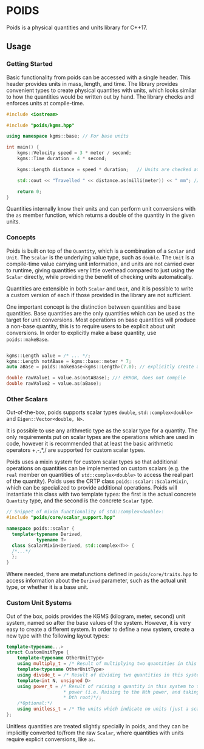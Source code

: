 # POIDS

Poids is a physical quantities and units library for C++17.

## Usage

### Getting Started

Basic functionality from poids can be accessed with a single header. This header
provides units in mass, length, and time. The library provides convenient types 
to create physical quantites with units, which looks similar to how the 
quantities would be written out by hand. The library checks and enforces units 
at compile-time.

``` C++
#include <iostream>

#include "poids/kgms.hpp"

using namespace kgms::base; // For base units

int main() {
    kgms::Velocity speed = 3 * meter / second;
    kgms::Time duration = 4 * second;

    kgms::Length distance = speed * duration;   // Units are checked at compile-time

    std::cout << "Travelled " << distance.as(milli(meter)) << " mm"; // Travelled 12000.000 mm 

    return 0;
}

```

Quantities internally know their units and can perform unit conversions with the `as` member function, which returns a double of the quantity in the given units. 

### Concepts

Poids is built on top of the `Quantity`, which is a combination of a `Scalar` 
and `Unit`. The `Scalar` is the underlying value type, such as `double`. The 
`Unit` is a compile-time value carrying unit information, and units are not 
carried over to runtime, giving quantities very little overhead compared to just 
using the `Scalar` directly, while providing the benefit of checking units
 automatically. 

Quantities are extensible in both `Scalar` and `Unit`, and it is possible to 
write a custom version of each if those provided in the library are not
sufficient.

One important concept is the distinction between quantities and base quantities.
Base quantities are the only quantities which can be used as the target for unit
conversions. Most operations on base quantities will produce a non-base quantity,
this is to require users to be explicit about unit conversions. In order to 
explicitly make a base quantity, use `poids::makeBase`.

```C++

kgms::Length value = /* ... */;
kgms::Length notABase = kgms::base::meter * 7;
auto aBase = poids::makeBase<kgms::Length>(7.0); // explicitly create a base

double rawValue1 = value.as(notABase); //! ERROR, does not compile
double rawValue2 = value.as(aBase); 
```

### Other Scalars

Out-of-the-box, poids supports scalar types `double`, `std::complex<double>` and
`Eigen::Vector<double, N>`. 

It is possible to use any arithmetic type as the scalar type for a quantity. The
only requirements put on scalar types are the operations which are used in code, however it is recommended that at least the basic arithmetic operators +,-,*,/
are supported for custom scalar types.

Poids uses a mixin system for custom scalar types so that additional operations
on quantities can be implemented on custom scalars (e.g. the `real` member
on quantities of `std::complex<double>` to access the real part of the quantity).
Poids uses the CRTP class `poids::scalar::ScalarMixin`, which can be specialized 
to provide additional operations. Poids will instantiate this class with two 
template types: the first is the actual concrete `Quantity` type, and the second
is the concrete `Scalar` type.

``` C++
// Snippet of mixin functionality of std::complex<double>:
#include "poids/core/scalar_support.hpp" 

namespace poids::scalar {
  template<typename Derived,
           typename T>
  class ScalarMixin<Derived, std::complex<T>> {
  /*...*/ 
  };
}
```

Where needed, there are metafunctions defined in `poids/core/traits.hpp` to 
access information about the `Derived` parameter, such as the actual unit type,
or whether it is a base unit.

### Custom Unit Systems

Out of the box, poids provides the KGMS (kilogram, meter, second) unit system,
named so after the base values of the system. However, it is very easy to create
a different system. In order to define a new system, create a new type with the
following layout types:

```C++
template<typename...>
struct CustomUnitType {
    template<typename OtherUnitType>
    using multiply_t = /* Result of multiplying two quantities in this system*/;
    template<typename OtherUnitType>
    using divide_t = /* Result of dividing two quantities in this system*/;
    template<int N, unsigned D>
    using power_t = /* Result of raising a quantity in this system to the (N/D) 
                     * power (i.e. Raising to the Nth power, and taking the 
                     * Dth root)*/;
    /*Optional:*/
    using unitless_t = /* The units which indicate no units (just a scalar) */;
};
```

Unitless quantities are treated slightly specially in poids, and they can be implicitly converted to/from the raw `Scalar`, where quantities with units require explicit conversions, like `as`. 
